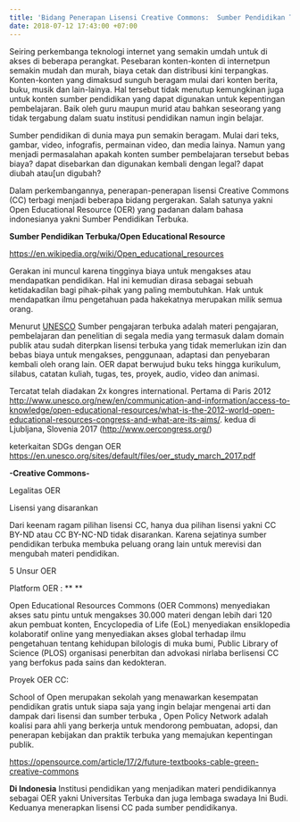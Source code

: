 ```yaml
---
title: 'Bidang Penerapan Lisensi Creative Commons:  Sumber Pendidikan Terbuka'
date: 2018-07-12 17:43:00 +07:00
---
```


Seiring perkembanga teknologi internet yang semakin umdah untuk di akses di beberapa perangkat. Pesebaran konten-konten di internetpun semakin mudah dan murah, biaya cetak dan distribusi kini terpangkas. Konten-konten yang dimaksud sunguh beragam mulai dari konten berita, buku, musik dan lain-lainya. Hal tersebut tidak menutup kemungkinan juga untuk konten sumber pendidikan yang dapat digunakan untuk kepentingan pembelajaran. Baik oleh guru maupun murid atau bahkan seseorang yang tidak tergabung dalam suatu institusi pendidikan namun ingin belajar. 

Sumber pendidikan di dunia maya pun semakin beragam. Mulai dari teks, gambar, video,  infografis, permainan video, dan media lainya. Namun yang menjadi permasalahan apakah konten sumber pembelajaran tersebut bebas biaya? dapat disebarkan dan digunakan kembali dengan legal? dapat diubah atau[un digubah?   


Dalam perkembangannya, penerapan-penerapan lisensi Creative Commons (CC) terbagi menjadi beberapa bidang pergerakan. Salah satunya yakni Open Educational Resource (OER) yang padanan dalam bahasa indonesianya yakni Sumber Pendidikan Terbuka.

**Sumber Pendidikan Terbuka/Open Educational Resource**

https://en.wikipedia.org/wiki/Open_educational_resources

Gerakan ini muncul karena tingginya biaya untuk mengakses atau mendapatkan pendidikan. Hal ini kemudian dirasa sebagai sebuah ketidakadilan bagi pihak-pihak yang paling membutuhkan. Hak untuk mendapatkan ilmu pengetahuan pada hakekatnya merupakan milik semua orang.

Menurut [UNESCO](http://http://www.unesco.org/new/en/communication-and-information/access-to-knowledge/open-educational-resources/what-are-open-educational-resources-oers/) Sumber pengajaran terbuka adalah materi pengajaran, pembelajaran dan penelitian di segala media yang termasuk dalam domain publik atau sudah diterpkan lisensi terbuka yang tidak memerlukan izin dan bebas biaya untuk mengakses, penggunaan, adaptasi dan penyebaran kembali oleh orang lain. OER dapat berwujud buku teks hingga kurikulum, silabus, catatan kuliah, tugas, tes, proyek, audio, video dan animasi.

Tercatat telah  diadakan 2x kongres international. Pertama di Paris 2012 http://www.unesco.org/new/en/communication-and-information/access-to-knowledge/open-educational-resources/what-is-the-2012-world-open-educational-resources-congress-and-what-are-its-aims/.  kedua di Ljubljana, Slovenia 2017   (http://www.oercongress.org/) 

keterkaitan SDGs dengan OER https://en.unesco.org/sites/default/files/oer_study_march_2017.pdf

**-Creative Commons-**

Legalitas OER

Lisensi yang disarankan

Dari keenam ragam  pilihan lisensi CC, hanya dua pilihan lisensi yakni CC BY-ND atau  CC BY-NC-ND tidak disarankan. Karena sejatinya sumber pendidikan terbuka membuka peluang orang lain untuk merevisi dan mengubah materi pendidikan. 

5 Unsur OER

Platform OER : ** **  

Open Educational Resources Commons (OER Commons) menyediakan akses satu pintu untuk mengakses 30.000 materi dengan lebih dari 120 akun pembuat konten, Encyclopedia of Life (EoL) menyediakan ensiklopedia kolaboratif online yang menyediakan akses global terhadap ilmu pengetahuan tentang kehidupan bilologis di muka bumi,  Public Library of Science (PLOS) organisasi  penerbitan dan advokasi nirlaba berlisensi CC yang berfokus pada sains dan kedokteran.  

Proyek OER CC: 

School of Open merupakan sekolah yang menawarkan kesempatan  pendidikan gratis untuk siapa saja yang ingin belajar mengenai arti dan dampak dari lisensi dan sumber terbuka , Open Policy Network adalah  koalisi para ahli yang berkerja untuk mendorong pembuatan, adopsi, dan penerapan kebijakan dan praktik terbuka yang memajukan kepentingan publik. 

https://opensource.com/article/17/2/future-textbooks-cable-green-creative-commons

**Di Indonesia**
Institusi pendidikan yang menjadikan materi pendidikannya sebagai OER yakni  Universitas Terbuka dan juga lembaga swadaya  Ini Budi. Keduanya menerapkan lisensi CC pada sumber pendidikanya.
